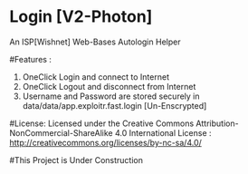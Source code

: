 # Login [V2-Photon]
An ISP[Wishnet] Web-Bases Autologin Helper

#Features :
1. OneClick Login and connect to Internet
2. OneClick Logout and disconnect from Internet
3. Username and Password are stored securely in data/data/app.exploitr.fast.login [Un-Enscrypted]

#License: 
Licensed under the Creative Commons Attribution-NonCommercial-ShareAlike 4.0 International License :
http://creativecommons.org/licenses/by-nc-sa/4.0/


#This Project is Under Construction
